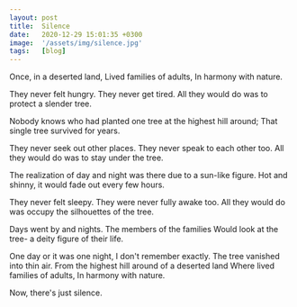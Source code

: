 ```yaml
---
layout: post
title:  Silence
date:   2020-12-29 15:01:35 +0300
image:  '/assets/img/silence.jpg'
tags:   [blog]
---
```

Once, in a deserted land,
Lived families of adults,
In harmony with nature.

They never felt hungry.
They never get tired.
All they would do was 
to protect a slender tree.

Nobody knows who had planted 
one tree at the highest hill around;
That single tree survived for years.

They never seek out other places.
They never speak to each other too.
All they would do was
to stay under the tree.

The realization of day and night 
was there due to a sun-like figure.
Hot and shinny, it would fade out 
every few hours.

They never felt sleepy.
They were never fully awake too. 
All they would do was 
occupy the silhouettes of the tree.

Days went by and nights. 
The members of the families
Would look at the tree-
a deity figure of their life.

One day or it was one night, 
I don't remember exactly.
The tree vanished into thin air.
From the highest hill around
of a deserted land
Where lived families of adults,
In harmony with nature.

Now, there's just silence.
